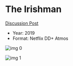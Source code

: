 # The Irishman

[Discussion Post](https://www.avsforum.com/threads/bass-eq-for-filtered-movies.2995212/post-58881186)

* Year: 2019
* Format: Netflix DD+ Atmos

![img 0](https://i.imgur.com/V6xev1Q.jpg)

![img 1](https://i.imgur.com/5mRUsII.png)

